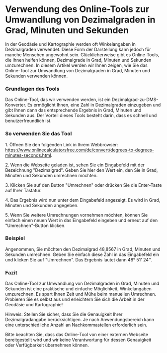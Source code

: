 Verwendung des Online-Tools zur Umwandlung von Dezimalgraden in Grad, Minuten und Sekunden
==========================================================================================

In der Geodäsie und Kartographie werden oft Winkelangaben in Dezimalgraden verwendet. Diese Form der Darstellung kann jedoch für manche Menschen ungewohnt sein. Glücklicherweise gibt es Online-Tools, die Ihnen helfen können, Dezimalgrade in Grad, Minuten und Sekunden umzurechnen. In diesem Artikel werden wir Ihnen zeigen, wie Sie das Online-Tool zur Umwandlung von Dezimalgraden in Grad, Minuten und Sekunden verwenden können.

### Grundlagen des Tools

Das Online-Tool, das wir verwenden werden, ist ein Dezimalgrad-zu-DMS-Konverter. Es ermöglicht Ihnen, eine Zahl in Dezimalgraden einzugeben und gibt Ihnen dann das entsprechende Ergebnis in Grad, Minuten und Sekunden aus. Der Vorteil dieses Tools besteht darin, dass es schnell und benutzerfreundlich ist.

### So verwenden Sie das Tool

1\. Öffnen Sie den folgenden Link in Ihrem Webbrowser: <https://www.onlinecalculatorsfree.com/de/convert/degrees-to-degrees-minutes-seconds.html>.

2\. Wenn die Webseite geladen ist, sehen Sie ein Eingabefeld mit der Bezeichnung "Dezimalgrad". Geben Sie hier den Wert ein, den Sie in Grad, Minuten und Sekunden umrechnen möchten.

3\. Klicken Sie auf den Button "Umrechnen" oder drücken Sie die Enter-Taste auf Ihrer Tastatur.

4\. Das Ergebnis wird nun unter dem Eingabefeld angezeigt. Es wird in Grad, Minuten und Sekunden angegeben.

5\. Wenn Sie weitere Umrechnungen vornehmen möchten, können Sie einfach einen neuen Wert in das Eingabefeld eingeben und erneut auf den "Umrechnen"-Button klicken.

### Beispiel

Angenommen, Sie möchten den Dezimalgrad 48,8567 in Grad, Minuten und Sekunden umrechnen. Geben Sie einfach diese Zahl in das Eingabefeld ein und klicken Sie auf "Umrechnen". Das Ergebnis lautet dann 48° 51' 24''.

### Fazit

Das Online-Tool zur Umwandlung von Dezimalgraden in Grad, Minuten und Sekunden ist eine praktische und einfache Möglichkeit, Winkelangaben umzurechnen. Es spart Ihnen Zeit und Mühe beim manuellen Umrechnen. Probieren Sie es selbst aus und erleichtern Sie sich die Arbeit in der Geodäsie und Kartographie!

Hinweis: Stellen Sie sicher, dass Sie die Genauigkeit Ihrer Dezimalgradangabe berücksichtigen. Je nach Anwendungsbereich kann eine unterschiedliche Anzahl an Nachkommastellen erforderlich sein.

Bitte beachten Sie, dass das Online-Tool von einer externen Webseite bereitgestellt wird und wir keine Verantwortung für dessen Genauigkeit oder Verfügbarkeit übernehmen können.